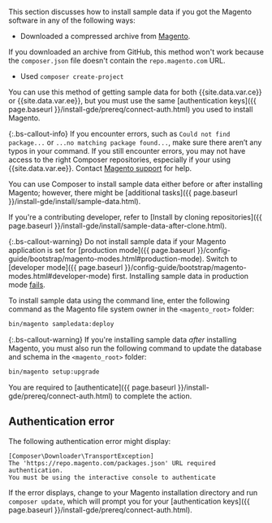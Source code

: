 
This section discusses how to install sample data if you got the Magento software in any of the following ways:

*  Downloaded a compressed archive from [Magento](https://magento.com/tech-resources/download).

  If you downloaded an archive from GitHub, this method won't work because the `composer.json` file doesn't contain the `repo.magento.com` URL.

*  Used `composer create-project`

You can use this method of getting sample data for both {{site.data.var.ce}} or {{site.data.var.ee}}, but you must use the same [authentication keys]({{ page.baseurl }}/install-gde/prereq/connect-auth.html) you used to install Magento.

{:.bs-callout-info}
If you encounter errors, such as `Could not find package...` or `...no matching package found...`, make sure there aren’t any typos in your command. If you still encounter errors, you may not have access to the right Composer repositories, especially if your using {{site.data.var.ee}}. Contact [Magento support](https://magento.com/support) for help.

You can use Composer to install sample data either before or after installing Magento; however, there might be [additional tasks]({{ page.baseurl }}/install-gde/install/sample-data.html).

If you're a contributing developer, refer to [Install by cloning repositories]({{ page.baseurl }}/install-gde/install/sample-data-after-clone.html).

{:.bs-callout-warning}
Do not install sample data if your Magento application is set for [production mode]({{ page.baseurl }}/config-guide/bootstrap/magento-modes.html#production-mode). Switch to [developer mode]({{ page.baseurl }}/config-guide/bootstrap/magento-modes.html#developer-mode) first. Installing sample data in production mode [fails](https://support.magento.com/hc/en-us/articles/360033824571#symptom-production-mode-trouble-samp-prod-).

To install sample data using the command line, enter the following command as the Magento file system owner  in the `<magento_root>` folder:

```bash
bin/magento sampledata:deploy
```

{:.bs-callout-warning}
If you're installing sample data _after_ installing Magento, you must also run the following command to update the database and schema in the `<magento_root>` folder:

```bash
bin/magento setup:upgrade
```

You are required to [authenticate]({{ page.baseurl }}/install-gde/prereq/connect-auth.html) to complete the action.

## Authentication error

The following authentication error might display:

```terminal
[Composer\Downloader\TransportException]
The 'https://repo.magento.com/packages.json' URL required authentication.
You must be using the interactive console to authenticate
```

If the error displays, change to your Magento installation directory and run `composer update`, which will prompt you for your [authentication keys]({{ page.baseurl }}/install-gde/prereq/connect-auth.html).
